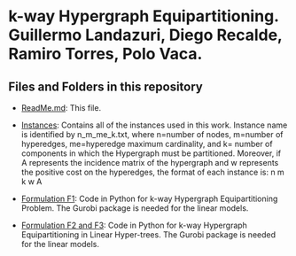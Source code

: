# k-way Hypergraph Equipartitioning. Guillermo Landazuri, Diego Recalde, Ramiro Torres, Polo Vaca.

## Files and Folders in this repository

* [ReadMe.md](ReadMe.md): This file.

* [Instances](Instances): Contains all of the instances used in this work. Instance name is identified by  n_m_me_k.txt, where n=number of nodes, m=number of hyperedges, me=hyperedge maximum cardinality, and k= number of components in which the Hypergraph must be partitioned. Moreover, if A represents the incidence matrix of the hypergraph and w represents the positive cost on the hyperedges, the format of each instance is:
n m k 
w
A 

* [Formulation F1](F1_2024_cuts.py): Code in Python for k-way Hypergraph Equipartitioning Problem. The Gurobi package is needed for the linear models.

* [Formulation F2 and F3](F2_F3_2024_cuts.py): Code in Python for k-way Hypergraph Equipartitioning in Linear Hyper-trees. The Gurobi package is needed for the linear models.

